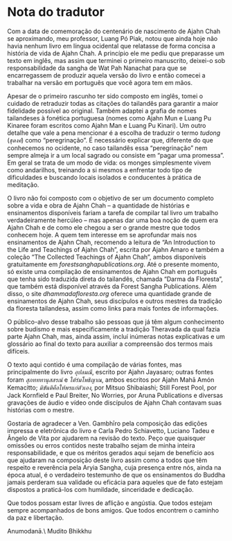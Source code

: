 Nota do tradutor
================

Com a data de comemoração do centenário de nascimento de Ajahn Chah se
aproximando, meu professor, Luang Pó Piak, notou que ainda hoje não
havia nenhum livro em língua ocidental que relatasse de forma concisa a
história de vida de Ajahn Chah. A princípio ele me pediu que preparasse
um texto em inglês, mas assim que terminei o primeiro manuscrito,
deixei-o sob responsabilidade da sangha de Wat Pah Nanachat para que se
encarregassem de produzir aquela versão do livro e então comecei a
trabalhar na versão em português que você agora tem em mãos.

Apesar de o primeiro rascunho ter sido composto em inglês, tomei o
cuidado de retraduzir todas as citações do tailandês para garantir a
maior fidelidade possível ao original. Também adaptei a grafia de nomes
tailandeses à fonética portuguesa (nomes como Ajahn Mun e Luang Pu
Kinaree foram escritos como Ajahn Man e Luang Pu Kinari). Um outro
detalhe que vale a pena mencionar é a escolha de traduzir o termo
*tudong* (*ธุดงค์*) como “peregrinação”. É necessário explicar que,
diferente do que conhecemos no ocidente, no caso tailandês essa
“peregrinação” nem sempre almeja ir a um local sagrado ou consiste em
“pagar uma promessa”. Em geral se trata de um modo de vida: os monges
simplesmente vivem como andarilhos, treinando a si mesmos a enfrentar
todo tipo de dificuldades e buscando locais isolados e conducentes à
prática de meditação.

O livro não foi composto com o objetivo de ser um documento completo
sobre a vida e obra de Ajahn Chah – a quantidade de histórias e
ensinamentos disponíveis fariam a tarefa de compilar tal livro um
trabalho verdadeiramente hercúleo – mas apenas dar uma boa noção de quem
era Ajahn Chah e de como ele chegou a ser o grande mestre que todos
conhecem hoje. A quem tem interesse em se aprofundar mais nos
ensinamentos de Ajahn Chah, recomendo a leitura de “An Introduction to
the Life and Teachings of Ajahn Chah”, escrita por Ajahn Amaro e também
a coleção “The Collected Teachings of Ajahn Chah”, ambos disponíveis
gratuitamente em *forestsanghapublications.org*. Até o presente momento,
só existe uma compilação de ensinamentos de Ajahn Chah em português que
tenha sido traduzida direta do tailandês, chamada “Darma da Floresta”,
que também está disponível através da Forest Sangha Publications. Além
disso, o site *dhammadafloresta.org* oferece uma quantidade grande de
ensinamentos de Ajahn Chah, seus discípulos e outros mestres da tradição
da floresta tailandesa, assim como links para mais fontes de
informações.

O público-alvo desse trabalho são pessoas que já têm algum conhecimento
sobre budismo e mais especificamente a tradição Theravada da qual fazia
parte Ajahn Chah, mas, ainda assim, incluí inúmeras notas explicativas e
um glossário ao final do texto para auxiliar a compreensão dos termos
mais difíceis.

O texto aqui contido é uma compilação de várias fontes, mas
principalmente do livro *อุปลมณี*, escrito por Ajahn Jayasaro; outras
fontes foram *สุภทททานุสสรณ์* e *ใต้ร่มโพธิญาณ*, ambos escritos por
Ajahn Mahā Amón Kemacitto; *มิขันติคือให้พรแก่ตัวเอง*, por Mitsuo
Shibaiashi; Still Forest Pool, por Jack Kornfield e Paul Breiter, No
Worries, por Aruna Publications e diversas gravações de áudio e vídeo
onde discípulos de Ajahn Chah contavam suas histórias com o mestre.

Gostaria de agradecer a Ven. Gambhīro pela composição das edições
impressa e eletrônica do livro e Carla Pedro Schiavetto, Luciano Tadeu e
Ângelo de Vita por ajudarem na revisão do texto. Peço que quaisquer
omissões ou erros contidos neste trabalho sejam de minha inteira
responsabilidade, e que os méritos gerados aqui sejam de benefício aos
que ajudaram na composição deste livro assim como a todos que têm
respeito e reverência pela Aryia Sangha, cuja presença entre nós, ainda
na época atual, é o verdadeiro testemunho de que os ensinamentos do
Buddha jamais perderam sua validade ou eficácia para aqueles que de fato
estejam dispostos a praticá-los com humildade, sinceridade e dedicação.

Que todos possam estar livres de aflição e angústia. Que todos estejam
sempre acompanhados de bons amigos. Que todos encontrem o caminho da paz
e libertação.

Anumodanā.\\
Mudito Bhikkhu
